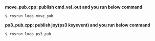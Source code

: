 
**move_pub.cpp: publish cmd_vel_out and you run below command** 
```
$ rosrun loco move_pub
```

**ps3_pub.cpp: publish joy(ps3 keyevent) and you run below command**
```
$ rosrun loco ps3_pub
```
